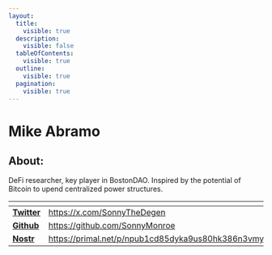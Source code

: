 ```yaml
---
layout:
  title:
    visible: true
  description:
    visible: false
  tableOfContents:
    visible: true
  outline:
    visible: true
  pagination:
    visible: true
---
```


# Mike Abramo

## About:&#x20;

DeFi researcher, key player in BostonDAO. Inspired by the potential of Bitcoin to upend centralized power structures.

<table data-view="cards"><thead><tr><th></th><th data-hidden data-type="content-ref"></th><th data-hidden data-card-cover data-type="files"></th><th data-hidden data-card-target data-type="content-ref"></th></tr></thead><tbody><tr><td><a href="https://x.com/SonnyTheDegen"><strong>Twitter</strong></a></td><td><a href="https://x.com/SonnyTheDegen">https://x.com/SonnyTheDegen</a></td><td><a href="../../.gitbook/assets/x_twitter_card.png">x_twitter_card.png</a></td><td><a href="https://x.com/SonnyTheDegen">https://x.com/SonnyTheDegen</a></td></tr><tr><td><a href="https://github.com/SonnyMonroe"><strong>Github</strong></a></td><td><a href="https://github.com/SonnyMonroe">https://github.com/SonnyMonroe</a></td><td><a href="../../.gitbook/assets/github_card.png">github_card.png</a></td><td><a href="https://github.com/SonnyMonroe">https://github.com/SonnyMonroe</a></td></tr><tr><td><a href="https://primal.net/p/npub1cd85dyka9us80hk386n3vmy6tewr3fltzwcydxy2wqrcalx75vqqg33na8"><strong>Nostr</strong></a></td><td><a href="https://primal.net/p/npub1cd85dyka9us80hk386n3vmy6tewr3fltzwcydxy2wqrcalx75vqqg33na8">https://primal.net/p/npub1cd85dyka9us80hk386n3vmy6tewr3fltzwcydxy2wqrcalx75vqqg33na8</a></td><td><a href="../../.gitbook/assets/nostrcard.webp">nostrcard.webp</a></td><td><a href="https://primal.net/p/npub1cd85dyka9us80hk386n3vmy6tewr3fltzwcydxy2wqrcalx75vqqg33na8">https://primal.net/p/npub1cd85dyka9us80hk386n3vmy6tewr3fltzwcydxy2wqrcalx75vqqg33na8</a></td></tr></tbody></table>
